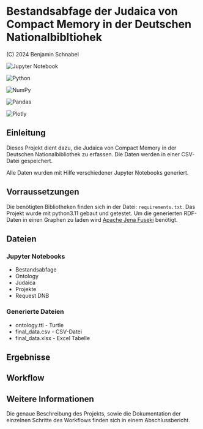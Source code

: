# Bestandsabfage der Judaica von Compact Memory in der Deutschen Nationalbibltiohek

(C) 2024 Benjamin Schnabel

![Jupyter Notebook](https://img.shields.io/badge/jupyter-%23FA0F00.svg?style=for-the-badge&logo=jupyter&logoColor=white)

![Python](https://img.shields.io/badge/python-3670A0?style=for-the-badge&logo=python&logoColor=ffdd54)

![NumPy](https://img.shields.io/badge/numpy-%23013243.svg?style=for-the-badge&logo=numpy&logoColor=white)

![Pandas](https://img.shields.io/badge/pandas-%23150458.svg?style=for-the-badge&logo=pandas&logoColor=white)

![Plotly](https://img.shields.io/badge/Plotly-%233F4F75.svg?style=for-the-badge&logo=plotly&logoColor=white)


## Einleitung
Dieses Projekt dient dazu, die Judaica von Compact Memory in der Deutschen Nationalbibliothek zu erfassen. Die Daten werden in einer CSV-Datei gespeichert.

Alle Daten wurden mit Hilfe verschiedener Jupyter Notebooks generiert.

## Vorraussetzungen
Die benötigten Bibliotheken finden sich in der Datei: `requirements.txt`.
Das Projekt wurde mit python3.11 gebaut und getestet.
Um die generierten RDF-Daten in einen Graphen zu laden wird [Apache Jena Fuseki](https://jena.apache.org/documentation/fuseki2/) benötigt.

## Dateien
### Jupyter Notebooks
* Bestandsabfage
* Ontology
* Judaica
* Projekte
* Request DNB


### Generierte Dateien
* ontology.ttl - Turtle 
* final_data.csv - CSV-Datei
* final_data.xlsx - Excel Tabelle

## Ergebnisse


## Workflow


## Weitere Informationen
Die genaue Beschreibung des Projekts, sowie die Dokumentation der einzelnen Schritte des Workflows finden sich in einem Abschlussbericht.


